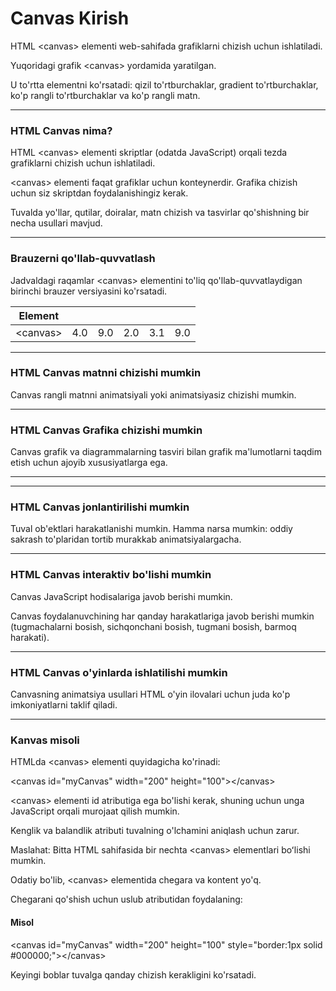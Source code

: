 # Canvas Kirish

HTML \<canvas> elementi web-sahifada grafiklarni chizish uchun ishlatiladi.

Yuqoridagi grafik \<canvas> yordamida yaratilgan.

U to'rtta elementni ko'rsatadi: qizil to'rtburchaklar, gradient to'rtburchaklar, ko'p rangli to'rtburchaklar va ko'p rangli matn.

***

### HTML Canvas nima?

HTML \<canvas> elementi skriptlar (odatda JavaScript) orqali tezda grafiklarni chizish uchun ishlatiladi.

\<canvas> elementi faqat grafiklar uchun konteynerdir. Grafika chizish uchun siz skriptdan foydalanishingiz kerak.

Tuvalda yo'llar, qutilar, doiralar, matn chizish va tasvirlar qo'shishning bir necha usullari mavjud.

***

### Brauzerni qo'llab-quvvatlash

Jadvaldagi raqamlar \<canvas> elementini to'liq qo'llab-quvvatlaydigan birinchi brauzer versiyasini ko'rsatadi.

| Element   |     |     |     |     |     |
| --------- | --- | --- | --- | --- | --- |
| \<canvas> | 4.0 | 9.0 | 2.0 | 3.1 | 9.0 |

***

### HTML Canvas matnni chizishi mumkin

Canvas rangli matnni animatsiyali yoki animatsiyasiz chizishi mumkin.

***

### HTML Canvas Grafika chizishi mumkin

Canvas grafik va diagrammalarning tasviri bilan grafik ma'lumotlarni taqdim etish uchun ajoyib xususiyatlarga ega.

***

***

### HTML Canvas jonlantirilishi mumkin

Tuval ob'ektlari harakatlanishi mumkin. Hamma narsa mumkin: oddiy sakrash to'plaridan tortib murakkab animatsiyalargacha.

***

### HTML Canvas interaktiv bo'lishi mumkin

Canvas JavaScript hodisalariga javob berishi mumkin.

Canvas foydalanuvchining har qanday harakatlariga javob berishi mumkin (tugmachalarni bosish, sichqonchani bosish, tugmani bosish, barmoq harakati).

***

### HTML Canvas o'yinlarda ishlatilishi mumkin

Canvasning animatsiya usullari HTML o'yin ilovalari uchun juda ko'p imkoniyatlarni taklif qiladi.

***

### Kanvas misoli

HTMLda \<canvas> elementi quyidagicha ko'rinadi:

\<canvas id="myCanvas" width="200" height="100">\</canvas>

\<canvas> elementi id atributiga ega bo'lishi kerak, shuning uchun unga JavaScript orqali murojaat qilish mumkin.

Kenglik va balandlik atributi tuvalning o'lchamini aniqlash uchun zarur.

Maslahat: Bitta HTML sahifasida bir nechta \<canvas> elementlari boʻlishi mumkin.

Odatiy bo'lib, \<canvas> elementida chegara va kontent yo'q.

Chegarani qo'shish uchun uslub atributidan foydalaning:

#### Misol

\<canvas id="myCanvas" width="200" height="100" style="border:1px solid #000000;">\</canvas>

Keyingi boblar tuvalga qanday chizish kerakligini ko'rsatadi.
